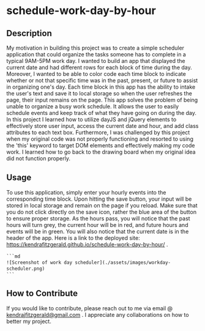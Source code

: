 # schedule-work-day-by-hour

## Description

My motivation in building this project was to create a simple scheduler application that could organize the tasks someone has to complete in a typical 9AM-5PM work day. I wanted to build an app that displayed the current date and had different rows for each block of time during the day. Moreover, I wanted to be able to color code each time block to indicate whether or not that specific time was in the past, present, or future to assist in organizing one's day. Each time block in this app has the ability to intake the user's text and save it to local storage so when the user refreshes the page, their input remains on the page. This app solves the problem of being unable to organize a busy work schedule. It allows the user to easily schedule events and keep track of what they have going on during the day. In this project I learned how to utilize dayJS and jQuery elements to effectively store user input, access the current date and hour, and add class attributes to each text box. Furthermore, I was challenged by this project when my original code was not properly functioning and resorted to using the 'this' keyword to target DOM elements and effectively making my code work. I learned how to go back to the drawing board when my original idea did not function properly. 

## Usage

To use this application, simply enter your hourly events into the corresponding time block. Upon hitting the save button, your input will be stored in local storage and remain on the page if you reload. Make sure that you do not click directly on the save icon, rather the blue area of the button to ensure proper storage. As the hours pass, you will notice that the past hours will turn grey, the current hour will be in red, and future hours and events will be in green. You will also notice that the current date is in the header of the app. Here is a link to the deployed site: https://kendrafitzgerald.github.io/schedule-work-day-by-hour/ .

    ```md
    ![Screenshot of work day scheduler](./assets/images/workday-scheduler.png)
    ```

## How to Contribute

If you would like to contribute, please reach out to me via email @ kendrajfitzgerald@gmail.com . I appreciate any collaborations on how to better my project.
